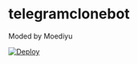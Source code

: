 # telegramclonebot
Moded by Moediyu

[![Deploy](https://www.herokucdn.com/deploy/button.svg)](https://github.com/modbots/telegramclonebot)
